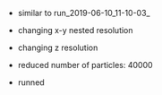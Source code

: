 - similar to run_2019-06-10_11-10-03_

- changing x-y nested resolution
- changing z resolution
- reduced number of particles: 40000 
- runned 


